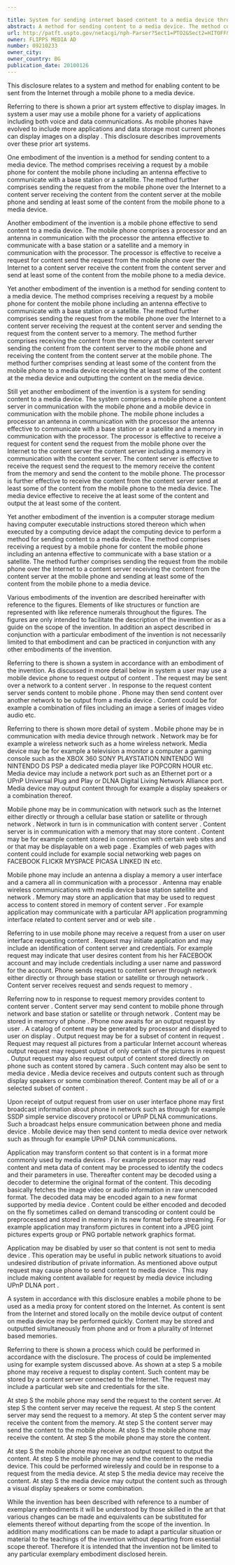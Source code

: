 ```yaml
---

title: System for sending internet based content to a media device through a mobile phone
abstract: A method for sending content to a media device. The method comprises receiving a request by a mobile phone for content, the mobile phone including an antenna effective to communicate with a base station or a satellite. The method comprises sending the request from the mobile phone over the Internet to a content server. The request further comprises receiving the request at the content server; sending the request to a memory; receiving the content from the memory and sending the content from the content server to the mobile phone. The method further comprises receiving the content from the content server at the mobile phone; sending at least some of the content from the mobile phone to a media device; receiving the at least some of the content at the media device; and outputting the content on the media device.
url: http://patft.uspto.gov/netacgi/nph-Parser?Sect1=PTO2&Sect2=HITOFF&p=1&u=%2Fnetahtml%2FPTO%2Fsearch-adv.htm&r=1&f=G&l=50&d=PALL&S1=09210233&OS=09210233&RS=09210233
owner: FLIPPS MEDIA AD
number: 09210233
owner_city: 
owner_country: BG
publication_date: 20100126
---
```

This disclosure relates to a system and method for enabling content to be sent from the Internet through a mobile phone to a media device.

Referring to there is shown a prior art system effective to display images. In system a user may use a mobile phone for a variety of applications including both voice and data communications. As mobile phones have evolved to include more applications and data storage most current phones can display images on a display . This disclosure describes improvements over these prior art systems.

One embodiment of the invention is a method for sending content to a media device. The method comprises receiving a request by a mobile phone for content the mobile phone including an antenna effective to communicate with a base station or a satellite. The method further comprises sending the request from the mobile phone over the Internet to a content server receiving the content from the content server at the mobile phone and sending at least some of the content from the mobile phone to a media device.

Another embodiment of the invention is a mobile phone effective to send content to a media device. The mobile phone comprises a processor and an antenna in communication with the processor the antenna effective to communicate with a base station or a satellite and a memory in communication with the processor. The processor is effective to receive a request for content send the request from the mobile phone over the Internet to a content server receive the content from the content server and send at least some of the content from the mobile phone to a media device.

Yet another embodiment of the invention is a method for sending content to a media device. The method comprises receiving a request by a mobile phone for content the mobile phone including an antenna effective to communicate with a base station or a satellite. The method further comprises sending the request from the mobile phone over the Internet to a content server receiving the request at the content server and sending the request from the content server to a memory. The method further comprises receiving the content from the memory at the content server sending the content from the content server to the mobile phone and receiving the content from the content server at the mobile phone. The method further comprises sending at least some of the content from the mobile phone to a media device receiving the at least some of the content at the media device and outputting the content on the media device.

Still yet another embodiment of the invention is a system for sending content to a media device. The system comprises a mobile phone a content server in communication with the mobile phone and a mobile device in communication with the mobile phone. The mobile phone includes a processor an antenna in communication with the processor the antenna effective to communicate with a base station or a satellite and a memory in communication with the processor. The processor is effective to receive a request for content send the request from the mobile phone over the Internet to the content server the content server including a memory in communication with the content server. The content server is effective to receive the request send the request to the memory receive the content from the memory and send the content to the mobile phone. The processor is further effective to receive the content from the content server send at least some of the content from the mobile phone to the media device. The media device effective to receive the at least some of the content and output the at least some of the content.

Yet another embodiment of the invention is a computer storage medium having computer executable instructions stored thereon which when executed by a computing device adapt the computing device to perform a method for sending content to a media device. The method comprises receiving a request by a mobile phone for content the mobile phone including an antenna effective to communicate with a base station or a satellite. The method further comprises sending the request from the mobile phone over the Internet to a content server receiving the content from the content server at the mobile phone and sending at least some of the content from the mobile phone to a media device.

Various embodiments of the invention are described hereinafter with reference to the figures. Elements of like structures or function are represented with like reference numerals throughout the figures. The figures are only intended to facilitate the description of the invention or as a guide on the scope of the invention. In addition an aspect described in conjunction with a particular embodiment of the invention is not necessarily limited to that embodiment and can be practiced in conjunction with any other embodiments of the invention.

Referring to there is shown a system in accordance with an embodiment of the invention. As discussed in more detail below in system a user may use a mobile device phone to request output of content . The request may be sent over a network to a content server . In response to the request content server sends content to mobile phone . Phone may then send content over another network to be output from a media device . Content could be for example a combination of files including an image a series of images video audio etc.

Referring to there is shown more detail of system . Mobile phone may be in communication with media device through network . Network may be for example a wireless network such as a home wireless network. Media device may be for example a television a monitor a computer a gaming console such as the XBOX 360 SONY PLAYSTATION NINTENDO WII NINTENDO DS PSP a dedicated media player like POPCORN HOUR etc. Media device may include a network port such as an Ethernet port or a UPnP Universal Plug and Play or DLNA Digital Living Network Alliance port. Media device may output content through for example a display speakers or a combination thereof.

Mobile phone may be in communication with network such as the Internet either directly or through a cellular base station or satellite or through network . Network in turn is in communication with content server . Content server is in communication with a memory that may store content . Content may be for example content stored in connection with certain web sites and or that may be displayable on a web page . Examples of web pages with content could include for example social networking web pages on FACEBOOK FLICKR MYSPACE PICASA LINKED IN etc.

Mobile phone may include an antenna a display a memory a user interface and a camera all in communication with a processor . Antenna may enable wireless communications with media device base station satellite and network . Memory may store an application that may be used to request access to content stored in memory of content server . For example application may communicate with a particular API application programming interface related to content server and or web site .

Referring to in use mobile phone may receive a request from a user on user interface requesting content . Request may initiate application and may include an identification of content server and credentials. For example request may indicate that user desires content from his her FACEBOOK account and may include credentials including a user name and password for the account. Phone sends request to content server through network either directly or through base station or satellite or through network . Content server receives request and sends request to memory .

Referring now to in response to request memory provides content to content server . Content server may send content to mobile phone through network and base station or satellite or through network . Content may be stored in memory of phone . Phone now awaits for an output request by user . A catalog of content may be generated by processor and displayed to user on display . Output request may be for a subset of content in request . Request may request all pictures from a particular Internet account whereas output request may request output of only certain of the pictures in request . Output request may also request output of content stored directly on phone such as content stored by camera . Such content may also be sent to media device . Media device receives and outputs content such as through display speakers or some combination thereof. Content may be all of or a selected subset of content .

Upon receipt of output request from user on user interface phone may first broadcast information about phone in network such as through for example SSDP simple service discovery protocol or UPnP DLNA communications. Such a broadcast helps ensure communication between phone and media device . Mobile device may then send content to media device over network such as through for example UPnP DLNA communications.

Application may transform content so that content is in a format more commonly used by media devices . For example processor may read content and meta data of content may be processed to identify the codecs and their parameters in use. Thereafter content may be decoded using a decoder to determine the original format of the content. This decoding basically fetches the image video or audio information in raw unencoded format. The decoded data may be encoded again to a new format supported by media device . Content could be either encoded and decoded on the fly sometimes called on demand transcoding or content could be preprocessed and stored in memory in its new format before streaming. For example application may transform pictures in content into a JPEG joint pictures experts group or PNG portable network graphics format.

Application may be disabled by user so that content is not sent to media device . This operation may be useful in public network situations to avoid undesired distribution of private information. As mentioned above output request may cause phone to send content to media device . This may include making content available for request by media device including UPnP DLNA port .

A system in accordance with this disclosure enables a mobile phone to be used as a media proxy for content stored on the Internet. As content is sent from the Internet and stored locally on the mobile device output of content on media device may be performed quickly. Content may be stored and outputted simultaneously from phone and or from a plurality of Internet based memories.

Referring to there is shown a process which could be performed in accordance with the disclosure. The process of could be implemented using for example system discussed above. As shown at a step S a mobile phone may receive a request to display content. Such content may be stored by a content server connected to the Internet. The request may include a particular web site and credentials for the site.

At step S the mobile phone may send the request to the content server. At step S the content server may receive the request. At step S the content server may send the request to a memory. At step S the content server may receive the content from the memory. At step S the content server may send the content to the mobile phone. At step S the mobile phone may receive the content. At step S the mobile phone may store the content.

At step S the mobile phone may receive an output request to output the content. At step S the mobile phone may send the content to the media device. This could be performed wirelessly and could be in response to a request from the media device. At step S the media device may receive the content. At step S the media device may output the content such as through a visual display speakers or some combination.

While the invention has been described with reference to a number of exemplary embodiments it will be understood by those skilled in the art that various changes can be made and equivalents can be substituted for elements thereof without departing from the scope of the invention. In addition many modifications can be made to adapt a particular situation or material to the teachings of the invention without departing from essential scope thereof. Therefore it is intended that the invention not be limited to any particular exemplary embodiment disclosed herein.

